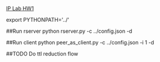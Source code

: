 [IP Lab HW1](https://courses.ncsu.edu/csc573/lec/001/wrap/proj1.pdf)

export PYTHONPATH='../'

##Run rserver
python rserver.py -c ../config.json -d

##Run client
python peer_as_client.py -c ../config.json -i 1 -d

##TODO
Do ttl reduction flow

